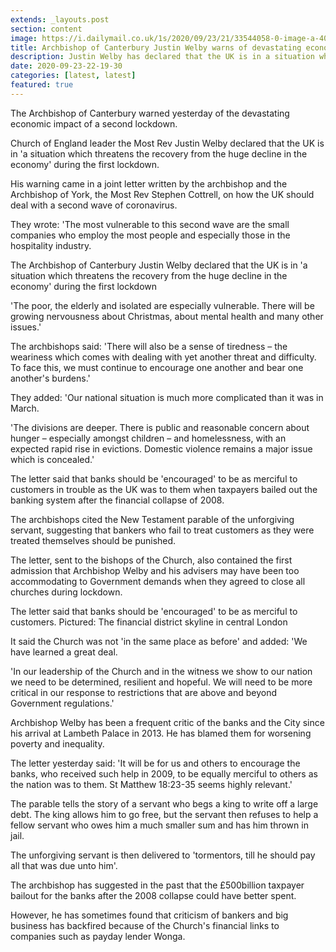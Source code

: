 ```yaml
---
extends: _layouts.post
section: content
image: https://i.dailymail.co.uk/1s/2020/09/23/21/33544058-0-image-a-40_1600894054789.jpg 
title: Archbishop of Canterbury Justin Welby warns of devastating economic impact of a second lockdown 
description: Justin Welby has declared that the UK is in a situation which threatens the recovery from the huge decline in the economy and warned of the economic impact of a second lockdown. 
date: 2020-09-23-22-19-30 
categories: [latest, latest] 
featured: true 
--- 
```

The Archbishop of Canterbury warned yesterday of the devastating economic impact of a second lockdown.

Church of England leader the Most Rev Justin Welby declared that the UK is in 'a situation which threatens the recovery from the huge decline in the economy' during the first lockdown.

His warning came in a joint letter written by the archbishop and the Archbishop of York, the Most Rev Stephen Cottrell, on how the UK should deal with a second wave of coronavirus.

They wrote: 'The most vulnerable to this second wave are the small companies who employ the most people and especially those in the hospitality industry.

The Archbishop of Canterbury Justin Welby declared that the UK is in 'a situation which threatens the recovery from the huge decline in the economy' during the first lockdown

'The poor, the elderly and isolated are especially vulnerable. There will be growing nervousness about Christmas, about mental health and many other issues.' 

The archbishops said: 'There will also be a sense of tiredness – the weariness which comes with dealing with yet another threat and difficulty. To face this, we must continue to encourage one another and bear one another's burdens.'

They added: 'Our national situation is much more complicated than it was in March. 

'The divisions are deeper. There is public and reasonable concern about hunger – especially amongst children – and homelessness, with an expected rapid rise in evictions. Domestic violence remains a major issue which is concealed.'

The letter said that banks should be 'encouraged' to be as merciful to customers in trouble as the UK was to them when taxpayers bailed out the banking system after the financial collapse of 2008.

The archbishops cited the New Testament parable of the unforgiving servant, suggesting that bankers who fail to treat customers as they were treated themselves should be punished. 

The letter, sent to the bishops of the Church, also contained the first admission that Archbishop Welby and his advisers may have been too accommodating to Government demands when they agreed to close all churches during lockdown.

The letter said that banks should be 'encouraged' to be as merciful to customers. Pictured: The financial district skyline in central London

It said the Church was not 'in the same place as before' and added: 'We have learned a great deal. 

'In our leadership of the Church and in the witness we show to our nation we need to be determined, resilient and hopeful. We will need to be more critical in our response to restrictions that are above and beyond Government regulations.'

Archbishop Welby has been a frequent critic of the banks and the City since his arrival at Lambeth Palace in 2013. He has blamed them for worsening poverty and inequality. 

The letter yesterday said: 'It will be for us and others to encourage the banks, who received such help in 2009, to be equally merciful to others as the nation was to them. St Matthew 18:23-35 seems highly relevant.'

The parable tells the story of a servant who begs a king to write off a large debt. The king allows him to go free, but the servant then refuses to help a fellow servant who owes him a much smaller sum and has him thrown in jail. 

The unforgiving servant is then delivered to 'tormentors, till he should pay all that was due unto him'.

The archbishop has suggested in the past that the £500billion taxpayer bailout for the banks after the 2008 collapse could have better spent.

However, he has sometimes found that criticism of bankers and big business has backfired because of the Church's financial links to companies such as payday lender Wonga.

